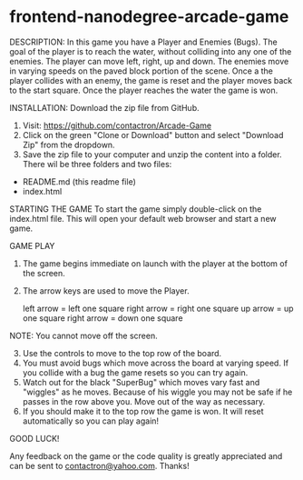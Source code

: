 frontend-nanodegree-arcade-game
===============================

DESCRIPTION:
In this game you have a Player and Enemies (Bugs). The goal of the player is to reach the water, without colliding into any one of the enemies. The player can move left, right, up and down. The enemies move in varying speeds on the paved block portion of the scene. Once a the player collides with an enemy, the game is reset and the player moves back to the start square. Once the player reaches the water the game is won.


INSTALLATION:
Download the zip file from GitHub.
1. Visit: https://github.com/contactron/Arcade-Game
2. Click on the green "Clone or Download" button and select "Download Zip" from the dropdown.
3. Save the zip file to your computer and unzip the content into a folder. There wil be three folders and two files:
 - README.md (this readme file)
 - index.html


STARTING THE GAME
To start the game simply double-click on the index.html file. This will open your default web browser and start a new game.


GAME PLAY
1. The game begins immediate on launch with the player at the bottom of the screen.
2. The arrow keys are used to move the Player.

 	left arrow = left one square
 	right arrow = right one square
	up arrow = up one square
	right arrow = down one square

NOTE: You cannot move off the screen.

3. Use the controls to move to the top row of the board.
4. You must avoid bugs which move across the board at varying speed. If you collide with a bug the game resets so you can try again.
5. Watch out for the black "SuperBug" which moves vary fast and "wiggles" as he moves. Because of his wiggle you may not be safe if he passes in the row above you. Move out of the way as necessary.
6. If you should make it to the top row the game is won. It will reset automatically so you can play again!

GOOD LUCK!

Any feedback on the game or the code quality is greatly appreciated and can be sent to contactron@yahoo.com. Thanks!






